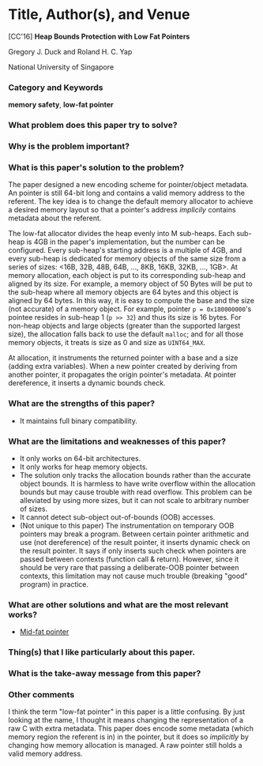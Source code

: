 # Title, Author(s), and Venue
[CC'16] **Heap Bounds Protection with Low Fat Pointers**

Gregory J. Duck and Roland H. C. Yap

National University of Singapore


### Category and Keywords
**memory safety**, **low-fat pointer**

### What problem does this paper try to solve?

### Why is the problem important?

### What is this paper's solution to the problem?
The paper designed a new encoding scheme for pointer/object metadata.
An pointer is still 64-bit long and contains a valid memory address to
the referent. The key idea is to change the default memory allocator
to achieve a desired memory layout so that a pointer's address *implicily*
contains metadata about the referent.

The low-fat allocator divides the heap evenly into M sub-heaps. Each sub-heap
is 4GB in the paper's implementation, but the number can be configured.
Every sub-heap's starting address is a multiple of 4GB, and every sub-heap
is dedicated for memory objects of the same size from a series of
sizes: <16B, 32B, 48B, 64B, ..., 8KB, 16KB, 32KB, ..., 1GB>.
At memory allocation, each object is put to its corresponding sub-heap and
aligned by its size. For example, a memory object of 50 Bytes will be
put to the sub-heap where all memory objects are 64 bytes and this object
is aligned by 64 bytes. In this way, it is easy to compute the base and
the size (not accurate) of a memory object.  For example, pointer
`p = 0x180000000`'s pointee resides in sub-heap 1 (`p >> 32`) and thus
its size is 16 bytes. For non-heap objects and large objects (greater than
the supported largest size), the allocation falls back to use the default
`malloc`; and for all those memory objects, it treats is size as
0 and size as `UINT64_MAX`.

At allocation, it instruments the returned pointer with a base and a size
(adding extra variables). When a new pointer created by deriving from another
pointer, it propagates the origin pointer's metadata. At pointer dereference,
it inserts a dynamic bounds check.

### What are the strengths of this paper?
- It maintains full binary compatibility.

### What are the limitations and weaknesses of this paper?
- It only works on 64-bit architectures.
- It only works for heap memory objects.
- The solution only tracks the allocation bounds rather than the accurate
  object bounds. It is harmless to have write overflow within the allocation
  bounds but may cause trouble with read overflow. This problem can be
  alleviated by using more sizes, but it can not scale to arbitrary
  number of sizes.
- It cannot detect sub-object out-of-bounds (OOB) accesses.
- (Not unique to this paper) The instrumentation on temporary OOB pointers
  may break a program. Between certain pointer arithmetic and
  use (not dereference) of the result pointer, it inserts dynamic check
  on the result pointer. It says if only inserts such check when pointers
  are passed between contexts (function call & return). However, since it
  should be very rare that passing a deliberate-OOB pointer between contexts,
  this limitation may not cause much trouble (breaking "good" program)
  in practice.

### What are other solutions and what are the most relevant works?
- [Mid-fat pointer](https://www.cs.vu.nl/~giuffrida/papers/midfat_eurosec17.pdf)

### Thing(s) that I like particularly about this paper.

### What is the take-away message from this paper?

### Other comments
I think the term "low-fat pointer" in this paper is a little confusing.
By just looking at the name, I thought it means changing the representation
of a raw C with extra metadata. This paper does encode some metadata (which
memory region the referent is in) in the pointer, but it does so *implicitly*
by changing how memory allocation is managed.
A raw pointer still holds a valid memory address.
